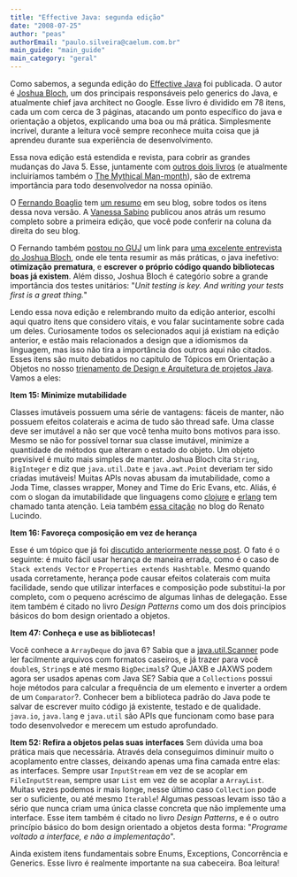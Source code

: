 ```yaml
---
title: "Effective Java: segunda edição"
date: "2008-07-25"
author: "peas"
authorEmail: "paulo.silveira@caelum.com.br"
main_guide: "main_guide"
main_category: "geral"
---
```


Como sabemos, a segunda edição do [Effective Java](http://java.sun.com/docs/books/effective/) foi publicada. O autor é [Joshua Bloch](http://en.wikipedia.org/wiki/Joshua_Bloch), um dos principais responsáveis pelo generics do Java, e atualmente chief java architect no Google. Esse livro é dividido em 78 itens, cada um com cerca de 3 páginas, atacando um ponto específico do java e orientação a objetos, explicando uma boa ou má prática. Simplesmente incrível, durante a leitura você sempre reconhece muita coisa que já aprendeu durante sua experiência de desenvolvimento.

Essa nova edição está estendida e revista, para cobrir as grandes mudanças do Java 5. Esse, juntamente com [outros dois livros](https://blog.caelum.com.br/livros-escolhendo-a-trindade-do-desenvolvedor-java/) (e atualmente incluiríamos também o [The Mythical Man-month](http://en.wikipedia.org/wiki/The_Mythical_Man-Month)), são de extrema importância para todo desenvolvedor na nossa opinião.

O [Fernando Boaglio](http://www.boaglio.com/) tem [um resumo](http://www.boaglio.com/index.php/2007/10/01/effective-java-depois-de-6-anos/) em seu blog, sobre todos os itens dessa nova versão. A [Vanessa Sabino](http://www.java.blogger.com.br/) publicou anos atrás um resumo completo sobre a primeira edição, que você pode conferir na coluna da direita do seu blog.

O Fernando também [postou no GUJ](http://www.guj.com.br/posts/list/90779.java) um link para [uma excelente entrevista do Joshua Bloch](http://www.infoq.com/articles/bloch-effective-java-2e), onde ele tenta resumir as más práticas, o java inefetivo: **otimização prematura**, e **escrever o próprio código quando bibliotecas boas já existem**. Além disso, Joshua Bloch é categório sobre a grande importância dos testes unitários: "_Unit testing is key. And writing your tests first is a great thing._"

Lendo essa nova edição e relembrando muito da edição anterior, escolhi aqui quatro itens que considero vitais, e vou falar sucintamente sobre cada um deles. Curiosamente todos os selecionados aqui já existiam na edição anterior, e estão mais relacionados a design que a idiomismos da linguagem, mas isso não tira a importância dos outros aqui não citados. Esses itens são muito debatidos no capítulo de Tópicos em Orientação a Objetos no nosso [trienamento de Design e Arquitetura de projetos Java](http://www.caelum.com.br/curso/fj-91-arquitetura-design-projetos-java/). Vamos a eles:

**Item 15: Minimize mutabilidade**

Classes imutáveis possuem uma série de vantagens: fáceis de manter, não possuem efeitos colaterais e acima de tudo são thread safe. Uma classe deve ser imutável a não ser que você tenha muito bons motivos para isso. Mesmo se não for possível tornar sua classe imutável, minimize a quantidade de métodos que alteram o estado do objeto. Um objeto previsível é muito mais simples de manter. Joshua Bloch cita `String`, `BigInteger` e diz que `java.util.Date` e `java.awt.Point` deveriam ter sido criadas imutáveis! Muitas APIs novas abusam da imutabilidade, como a Joda Time, classes wrapper, Money and Time do Eric Evans, etc. Aliás, é com o slogan da imutabilidade que linguagens como [clojure](http://clojure.org/) e [erlang](http://www.erlang.org/) tem chamado tanta atenção. Leia também [essa citação](http://blog.lucindo.com.br/2008/05/22/state-youre-doing-it-wrong/) no blog do Renato Lucindo.

**Item 16: Favoreça composição em vez de herança**

Esse é um tópico que já foi [discutido anteriormente nesse post](https://blog.caelum.com.br/como-nao-aprender-orientacao-a-objetos-heranca/). O fato é o seguinte: é muito fácil usar herança de maneira errada, como é o caso de `Stack extends Vector` e `Properties extends Hashtable`. Mesmo quando usada corretamente, herança pode causar efeitos colaterais com muita facilidade, sendo que utilizar interfaces e composição pode substitui-la por completo, com o pequeno acréscimo de algumas linhas de delegação. Esse item também é citado no livro _Design Patterns_ como um dos dois princípios básicos do bom design orientado a objetos.

**Item 47: Conheça e use as bibliotecas!**

Você conhece a `ArrayDeque` do java 6? Sabia que a [java.util.Scanner](http://java.sun.com/j2se/1.5.0/docs/api/java/util/Scanner.html) pode ler facilmente arquivos com formatos caseiros, e já trazer para você `double`s, `String`s e até mesmo `BigDecimal`s? Que JAXB e JAXWS podem agora ser usados apenas com Java SE? Sabia que a `Collections` possui hoje métodos para calcular a frequência de um elemento e inverter a ordem de um `Comparator`?. Conhecer bem a biblioteca padrão do Java pode te salvar de escrever muito código já existente, testado e de qualidade. `java.io`, `java.lang` e `java.util` são APIs que funcionam como base para todo desenvolvedor e merecem um estudo aprofundado.

**Item 52: Refira a objetos pelas suas interfaces** Sem dúvida uma boa prática mais que necessária. Através dela conseguimos diminuir muito o acoplamento entre classes, deixando apenas uma fina camada entre elas: as interfaces. Sempre usar `InputStream` em vez de se acoplar em `FileInputStream`, sempre usar `List` em vez de se acoplar a `ArrayList`. Muitas vezes podemos ir mais longe, nesse último caso `Collection` pode ser o suficiente, ou até mesmo `Iterable`! Algumas pessoas levam isso tão a sério que nunca criam uma única classe concreta que não implemente uma interface. Esse item também é citado no livro _Design Patterns_, e é o outro princípio básico do bom design orientado a objetos desta forma: "_Programe voltado a interface, e não a implementação_".

Ainda existem itens fundamentais sobre Enums, Exceptions, Concorrência e Generics. Esse livro é realmente importante na sua cabeceira. Boa leitura!
